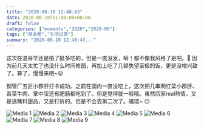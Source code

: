 ```yaml
---
title: "2020-08-10 12:48:43"
date: 2020-08-10T11:00:00+08:00
draft: false
categories: ["moments","2020","2020-08"]
tags: ["朋友圈","生活记录"]
summary: "2020-08-10 12:48:43..."
---
```


这次在温哥华还是拍了挺多吃的，但是一直没发，嗬！都不像我风格了是吧。🤔 因为前几天太忙了也没什么时间修图，再加上吃了几顿失望至极的饭，更是没啥兴致了。算了，慢慢来吧~😜

钢管厂五区小郡肝打卡成功。之前在国内一直没吃上，这次把几串网红菜小郡肝、香菜牛肉、掌中宝还有肥肠都吃到了。但是觉得就一般哦。虽然店家real热情，又是送蘸料甜品，又是打折的。但是不会去第二次了。骚瑞~ 😔

![Media 1](/Moments/photos/2020-08-10/202008101248430.jpg)
![Media 2](/Moments/photos/2020-08-10/202008101248431.jpg)
![Media 3](/Moments/photos/2020-08-10/202008101248432.jpg)
![Media 4](/Moments/photos/2020-08-10/202008101248433.jpg)
![Media 5](/Moments/photos/2020-08-10/202008101248434.jpg)
![Media 6](/Moments/photos/2020-08-10/202008101248435.jpg)
![Media 7](/Moments/photos/2020-08-10/202008101248436.jpg)
![Media 8](/Moments/photos/2020-08-10/202008101248437.jpg)
![Media 9](/Moments/photos/2020-08-10/202008101248438.jpg)

